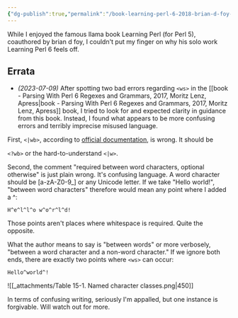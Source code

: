 ```yaml
---
{"dg-publish":true,"permalink":"/book-learning-perl-6-2018-brian-d-foy-o-reilly/","noteIcon":"2"}
---
```


While I enjoyed the famous llama book Learning Perl (for Perl 5), coauthored by brian d foy, I couldn't put my finger on why his solo work Learning Perl 6 feels off.

## Errata
* *(2023-07-09)* After spotting two bad errors regarding `<ws>` in the [[book - Parsing With Perl 6 Regexes and Grammars, 2017, Moritz Lenz, Apress\|book - Parsing With Perl 6 Regexes and Grammars, 2017, Moritz Lenz, Apress]] book, I tried to look for and expected clarity in guidance from this book. Instead, I found what appears to be more confusing errors and terribly imprecise misused language.

First, `<|wb>`, according to [official documentation](https://docs.raku.org/language/regexes#Word_boundary), is wrong. It should be

`<?wb>` or the hard-to-understand `<|w>`.

Second, the comment "required between word characters, optional otherwise" is just plain wrong. It's confusing language. A word character should be \[a-zA-Z0-9_\] or any Unicode letter. If we take "Hello world!", "between word characters" therefore would mean any point where I added a \^:

`H^e^l^l^o w^o^r^l^d!`

Those points aren't places where whitespace is required. Quite the opposite.

What the author means to say is "between words" or more verbosely, "between a word character and a non-word character." If we ignore both ends, there are exactly two points where `<ws>` can occur:

`Hello^world^!`


![[_attachments/Table 15-1. Named character classes.png\|450]]

In terms of confusing writing, seriously I'm appalled, but one instance is forgivable. Will watch out for more.
